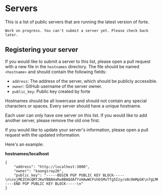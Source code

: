 # Servers
This is a list of public servers that are running the latest version of forte.

```
Work on progress. You can't submit a server yet. Please check back later.
```

## Registering your server
If you would like to submit a server to this list, please open a pull request with a new file in the `hostnames` directory. The file should be named `<hostname>` and should contain the following fields:

* `address`: The address of the server, which should be publicly accessible.
* `owner`: GitHub username of the server owner.
* `public_key`: Public key created by forte

Hostnames should be all lowercase and should not contain any special characters or spaces. Every server should have a unique hostname.

Each user can only have one server on this list. If you would like to add another server, please remove the old one first.

If you would like to update your server's information, please open a pull request with the updated information. 

Here's an example:

**hostnames/localhost**
```
{
    "address": "http://localhost:3000",
    "owner": "kaangiray26",
    "public_key": "-----BEGIN PGP PUBLIC KEY BLOCK-----\n\nxjMEZCHcQRYJKwYBBAHaRw8BAQdAfYxHAwWCFohbSMxTfg5Izy/o8c0mMpGK\n7gLMHBktpInNIkZvcnRlIDxrYWFuZ2lyYXkyNkBwcm90b25tYWlsLmNvbT7C\njAQQFgoAPgWCZCHcQQQLCQcICZBoYRWcwtJWjgMVCAoEFgACAQIZAQKbAwIe\nARYhBECXbLMGOWzQ2ncbKmhhFZzC0laOAAA13gD+PkGUQwMSuduSW+ojLFoG\nl5CDnC1moCFYW9E/bZcaAHABAOjqdAJtgCM6UyrBhhShjPGDmpKW7RwEKYkA\n79eN2DcOzjgEZCHcQRIKKwYBBAGXVQEFAQEHQNVj6WdU1nWcolsebdHx2uph\nkZOM9ao5ZF1IsXo91Lk9AwEIB8J4BBgWCAAqBYJkIdxBCZBoYRWcwtJWjgKb\nDBYhBECXbLMGOWzQ2ncbKmhhFZzC0laOAABboQD/Scj8J7LcILWNmn836FxV\nOuXMbYVef5b+fWliPPaLNGYBAIxBrUOQUsJ2+u3M62oQT/MHnAhClnshtp8/\nqP+hOg8E\n=PpiG\n-----END PGP PUBLIC KEY BLOCK-----\n"
}
```
